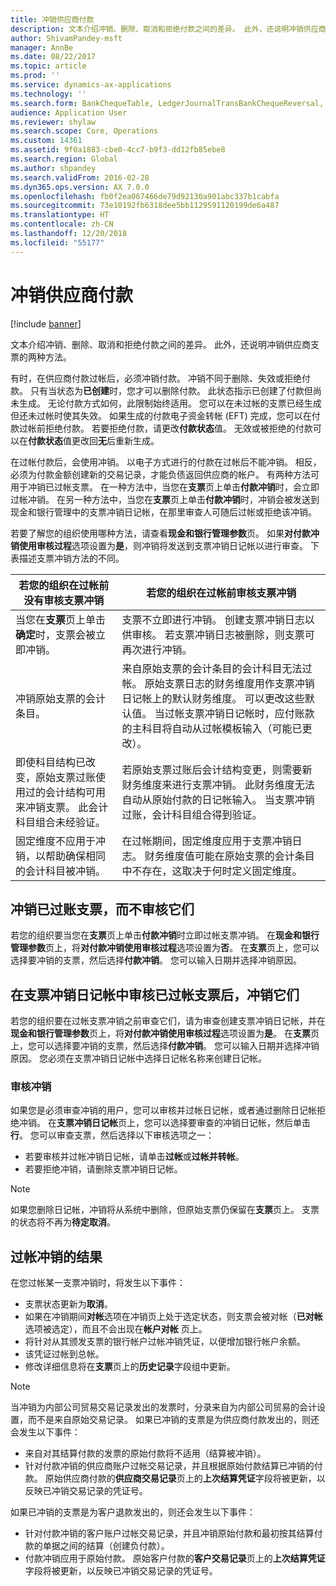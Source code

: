 ```yaml
---
title: 冲销供应商付款
description: 文本介绍冲销、删除、取消和拒绝付款之间的差异。 此外，还说明冲销供应商支票的两种方法。
author: ShivamPandey-msft
manager: AnnBe
ms.date: 08/22/2017
ms.topic: article
ms.prod: ''
ms.service: dynamics-ax-applications
ms.technology: ''
ms.search.form: BankChequeTable, LedgerJournalTransBankChequeReversal, LedgerJournalTransVendPaym
audience: Application User
ms.reviewer: shylaw
ms.search.scope: Core, Operations
ms.custom: 14361
ms.assetid: 9f0a1883-cbe0-4cc7-b9f3-dd12fb85ebe8
ms.search.region: Global
ms.author: shpandey
ms.search.validFrom: 2016-02-28
ms.dyn365.ops.version: AX 7.0.0
ms.openlocfilehash: fb0f2ea067466de79d92130a901abc337b1cabfa
ms.sourcegitcommit: 73e10192fb6318dee5bb1129591120199de6a487
ms.translationtype: HT
ms.contentlocale: zh-CN
ms.lasthandoff: 12/20/2018
ms.locfileid: "55177"
---
```

# <a name="reverse-a-vendor-payment"></a>冲销供应商付款

[!include [banner](../includes/banner.md)]

文本介绍冲销、删除、取消和拒绝付款之间的差异。 此外，还说明冲销供应商支票的两种方法。 

有时，在供应商付款过帐后，必须冲销付款。 冲销不同于删除、失效或拒绝付款。 只有当状态为**已创建**时，您才可以删除付款。 此状态指示已创建了付款但尚未生成。 无论付款方式如何，此限制始终适用。 您可以在未过帐的支票已经生成但还未过帐时使其失效。 如果生成的付款电子资金转帐 (EFT) 完成，您可以在付款过帐前拒绝付款。 若要拒绝付款，请更改**付款状态**值。 无效或被拒绝的付款可以在**付款状态**值更改回**无**后重新生成。 

在过帐付款后，会使用冲销。 以电子方式进行的付款在过帐后不能冲销。 相反，必须为付款金额创建新的交易记录，才能负债返回供应商的帐户。 有两种方法可用于冲销已过帐支票。 在一种方法中，当您在**支票**页上单击**付款冲销**时，会立即过帐冲销。 在另一种方法中，当您在**支票**页上单击**付款冲销**时，冲销会被发送到现金和银行管理中的支票冲销日记帐，在那里审查人可随后过帐或拒绝该冲销。 

若要了解您的组织使用哪种方法，请查看**现金和银行管理参数**页。 如果**对付款冲销使用审核过程**选项设置为**是**，则冲销将发送到支票冲销日记帐以进行审查。 下表描述支票冲销方法的不同。

| 若您的组织在过帐前没有审核支票冲销                                                                                                                                  | 若您的组织在过帐前审核支票冲销                                                                                                                                                                                                                                                                                                                                                                     |
|-----------------------------------------------------------------------------------------------------------------------------------------------------------------------------------------------------|---------------------------------------------------------------------------------------------------------------------------------------------------------------------------------------------------------------------------------------------------------------------------------------------------------------------------------------------------------------------------------------------------------------------------------|
| 当您在**支票**页上单击**确定**时，支票会被立即冲销。                                                                                                                      | 支票不立即进行冲销。 创建支票冲销日志以供审核。 若支票冲销日志被删除，则支票可再次进行冲销。                                                                                                                                                                                                                                                                |
| 冲销原始支票的会计条目。                                                                                                                                         | 来自原始支票的会计条目的会计科目无法过帐。 原始支票日志的财务维度用作支票冲销日记帐上的默认财务维度。 可以更改这些默认值。 当过帐支票冲销日记帐时，应付账款的主科目将自动从过帐模板输入（可能已更改）。 |
| 即使科目结构已改变，原始支票过账使用过的会计结构可用来冲销支票。 此会计科目组合未经验证。 | 若原始支票过账后会计结构变更，则需要新财务维度来进行支票冲销。 此财务维度无法自动从原始付款的日记帐输入。 当支票冲销过账，会计科目组合得到验证。                                                                                                        |
| 固定维度不应用于冲销，以帮助确保相同的会计科目被冲销。                                                                                      | 在过帐期间，固定维度应用于支票冲销日志。 财务维度值可能在原始支票的会计条目中不存在，这取决于何时定义固定维度。                                                                                                                                                                                                     |

## <a name="reverse-posted-checks-without-reviewing-them"></a>冲销已过账支票，而不审核它们
若您的组织要当您在**支票**页上单击**付款冲销**时立即过帐支票冲销。 在**现金和银行管理参数**页上，将**对付款冲销使用审核过程**选项设置为**否**。 在**支票**页上，您可以选择要冲销的支票，然后选择**付款冲销**。 您可以输入日期并选择冲销原因。

## <a name="reverse-posted-checks-after-they-are-reviewed-in-the-check-reversal-journal"></a>在支票冲销日记帐中审核已过帐支票后，冲销它们
若您的组织要在过帐支票冲销之前审查它们，请为审查创建支票冲销日记帐，并在**现金和银行管理参数**页上，将**对付款冲销使用审核过程**选项设置为**是**。 在**支票**页上，您可以选择要冲销的支票，然后选择**付款冲销**。 您可以输入日期并选择冲销原因。 您必须在支票冲销日记帐中选择日记帐名称来创建日记帐。

### <a name="review-a-reversal"></a>审核冲销

如果您是必须审查冲销的用户，您可以审核并过帐日记帐，或者通过删除日记帐拒绝冲销。 在**支票冲销日记帐**页上，您可以选择要审查的冲销日记帐，然后单击**行**。 您可以审查支票，然后选择以下审核选项之一：

-   若要审核并过帐冲销日记帐，请单击**过帐**或**过帐并转帐**。
-   若要拒绝冲销，请删除支票冲销日记帐。

> [!NOTE]
> 如果您删除日记帐，冲销将从系统中删除，但原始支票仍保留在**支票**页上。 支票的状态将不再为**待定取消**。

## <a name="results-of-posting-a-reversal"></a>过帐冲销的结果
在您过帐某一支票冲销时，将发生以下事件：

-   支票状态更新为**取消**。
-   如果在冲销期间**对帐**选项在冲销页上处于选定状态，则支票会被对帐（**已对帐**选项被选定），而且不会出现在**帐户对帐** 页上。
-   将针对从其颁发支票的银行帐户过帐冲销凭证，以便增加银行帐户余额。
-   该凭证过帐到总帐。
-   修改详细信息将在**支票**页上的**历史记录**字段组中更新。

> [!NOTE] 
> 当冲销为内部公司贸易交易记录发出的发票时，分录来自为内部公司贸易的会计设置，而不是来自原始交易记录。 如果已冲销的支票是为供应商付款发出的，则还会发生以下事件：

-   来自对其结算付款的发票的原始付款将不适用（结算被冲销）。
-   针对付款冲销的供应商账户过帐交易记录，并且根据原始付款结算已冲销的付款。 原始供应商付款的**供应商交易记录**页上的**上次结算凭证**字段将被更新，以反映已冲销交易记录的凭证号。

如果已冲销的支票是为客户退款发出的，则还会发生以下事件：

-   针对付款冲销的客户账户过帐交易记录，并且冲销原始付款和最初按其结算付款的单据之间的结算（创建负付款）。
-   付款冲销应用于原始付款。 原始客户付款的**客户交易记录**页上的**上次结算凭证**字段将被更新，以反映已冲销交易记录的凭证号。




